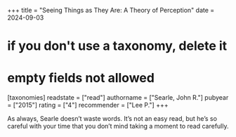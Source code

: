 +++
title = "Seeing Things as They Are: A Theory of Perception"
date = 2024-09-03
# if you don't use a taxonomy, delete it
# empty fields not allowed
[taxonomies]
  readstate = ["read"]
  authorname = ["Searle, John R."]
  pubyear = ["2015"]
  rating = ["4"]
  recommender = ["Lee P."]
+++

As always, Searle doesn’t waste words. It’s not an easy read, but he’s so careful with your time that you don’t mind taking a moment to read carefully.